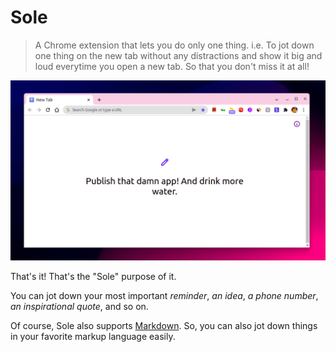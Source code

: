 Sole
===

> A Chrome extension that lets you do only one thing. i.e. To jot down one thing on the new tab without any distractions and show it big and loud everytime you open a new tab. So that you don't miss it at all! 

![](/assets/screenshot.png)

That's it! That's the "Sole" purpose of it.

You can jot down your most important *reminder*, *an idea*, *a phone number*, *an inspirational quote*, and so on.

Of course, Sole also supports [Markdown](https://daringfireball.net/projects/markdown/). So, you can also jot down things in your favorite markup language easily.